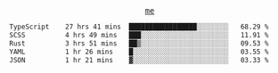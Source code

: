 <p align="center">
  <samp>
    <a href="https://yiwwhl.com">me</a>
  </samp>
</p>

<!--START_SECTION:waka-->

```txt
TypeScript    27 hrs 41 mins  █████████████████░░░░░░░░   68.29 %
SCSS          4 hrs 49 mins   ███░░░░░░░░░░░░░░░░░░░░░░   11.91 %
Rust          3 hrs 51 mins   ██▒░░░░░░░░░░░░░░░░░░░░░░   09.53 %
YAML          1 hr 26 mins    █░░░░░░░░░░░░░░░░░░░░░░░░   03.55 %
JSON          1 hr 21 mins    ▓░░░░░░░░░░░░░░░░░░░░░░░░   03.33 %
```

<!--END_SECTION:waka-->